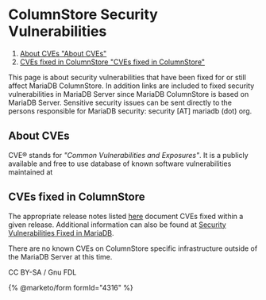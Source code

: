
# ColumnStore Security Vulnerabilities

 
1. [About CVEs "About CVEs"](#about-cves)
1. [CVEs fixed in ColumnStore "CVEs fixed in ColumnStore"](#cves-fixed-in-columnstore)





This page is about security vulnerabilities that have been fixed for or still affect MariaDB ColumnStore. In addition links are included to fixed security vulnerabilities in MariaDB Server since MariaDB ColumnStore is based on MariaDB Server.
Sensitive security issues can be sent directly to the persons responsible for MariaDB security: security [AT] mariadb (dot) org.


## About CVEs


CVE® stands for *"Common Vulnerabilities and Exposures"*. It is
a publicly available and free to use database of known software
vulnerabilities maintained at [](https://cve.mitre.org/)


## CVEs fixed in ColumnStore


The appropriate release notes listed [here](/kb/en/columnstore-release-notes/) document CVEs fixed within a given release. Additional information can also be found at [Security Vulnerabilities Fixed in MariaDB](https://app.gitbook.com/s/SsmexDFPv2xG2OTyO5yV/security/security).


There are no known CVEs on ColumnStore specific infrastructure outside of the MariaDB Server at this time.


CC BY-SA / Gnu FDL


{% @marketo/form formId="4316" %}
